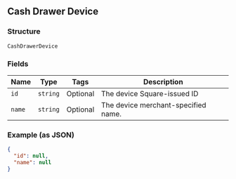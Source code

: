 ## Cash Drawer Device

### Structure

`CashDrawerDevice`

### Fields

| Name | Type | Tags | Description |
|  --- | --- | --- | --- |
| `id` | `string` | Optional | The device Square-issued ID |
| `name` | `string` | Optional | The device merchant-specified name. |

### Example (as JSON)

```json
{
  "id": null,
  "name": null
}
```

